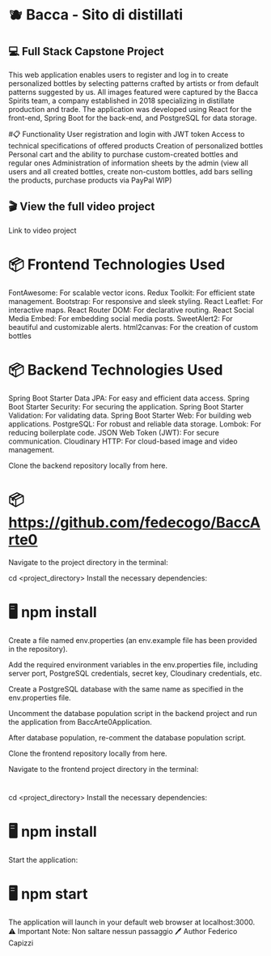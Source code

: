 #  🫐 Bacca - Sito di distillati 
## 💻 Full Stack Capstone Project

This web application enables users to register and log in to create personalized bottles by selecting patterns crafted by artists or from default patterns suggested by us. All images featured were captured by the Bacca Spirits team, a company established in 2018 specializing in distillate production and trade. The application was developed using React for the front-end, Spring Boot for the back-end, and PostgreSQL for data storage.

#📋 Functionality
User registration and login with JWT token
Access to technical specifications of offered products
Creation of personalized bottles
Personal cart and the ability to purchase custom-created bottles and regular ones
Administration of information sheets by the admin (view all users and all created bottles, create non-custom bottles, add bars selling the products, purchase products via PayPal WIP)

## 🎬 View the full video project
Link to video project

# 📦  Frontend Technologies Used 

FontAwesome: For scalable vector icons.
Redux Toolkit: For efficient state management.
Bootstrap: For responsive and sleek styling.
React Leaflet: For interactive maps.
React Router DOM: For declarative routing.
React Social Media Embed: For embedding social media posts.
SweetAlert2: For beautiful and customizable alerts.
html2canvas: For the creation of custom bottles

# 📦  Backend Technologies Used 

Spring Boot Starter Data JPA: For easy and efficient data access.
Spring Boot Starter Security: For securing the application.
Spring Boot Starter Validation: For validating data.
Spring Boot Starter Web: For building web applications.
PostgreSQL: For robust and reliable data storage.
Lombok: For reducing boilerplate code.
JSON Web Token (JWT): For secure communication.
Cloudinary HTTP: For cloud-based image and video management.


Clone the backend repository locally from here.
# 📦https://github.com/fedecogo/BaccArte0
Navigate to the project directory in the terminal:


cd <project_directory>
Install the necessary dependencies:


# 🖥️ npm install
Create a file named env.properties (an env.example file has been provided in the repository).

Add the required environment variables in the env.properties file, including server port, PostgreSQL credentials, secret key, Cloudinary credentials, etc.

Create a PostgreSQL database with the same name as specified in the env.properties file.

Uncomment the database population script in the backend project and run the application from BaccArte0Application.

After database population, re-comment the database population script.

Clone the frontend repository locally from here.

Navigate to the frontend project directory in the terminal:

# 

cd <project_directory>
Install the necessary dependencies:

# 

# 🖥️ npm install
Start the application:

# 

# 🖥️ npm start
The application will launch in your default web browser at localhost:3000.
⚠️ Important Note:
Non saltare nessun passaggio
🖊️ Author
Federico Capizzi